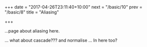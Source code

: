 +++
date = "2017-04-26T23:11:40+10:00"
next = "/basic/10"
prev = "/basic/8"
title = "Aliasing"

+++

…page about aliasing here.




… what about cascade??? and normalise … In here too?
